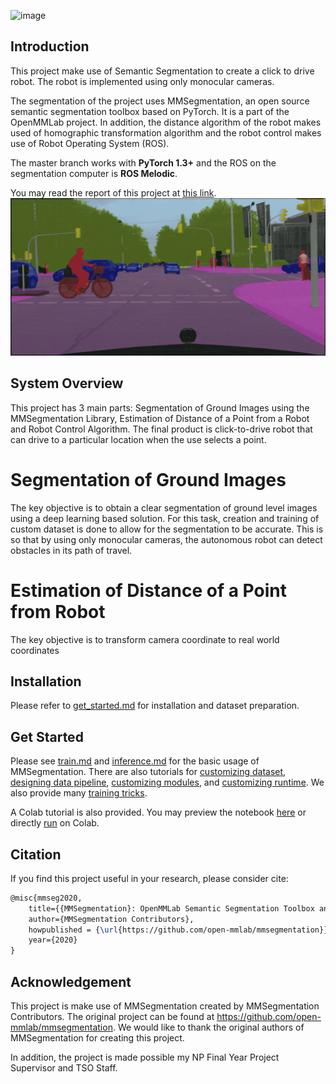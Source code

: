 ![image](resources/Cover.png)

## Introduction

This project make use of Semantic Segmentation to create a click to drive robot. The robot is implemented using only monocular cameras.

The segmentation of the project uses MMSegmentation, an open source semantic segmentation toolbox based on PyTorch.
It is a part of the OpenMMLab project. In addition, the distance algorithm of the robot makes used of homographic transformation algorithm and the robot control makes use of Robot Operating System (ROS).

The master branch works with **PyTorch 1.3+** and the ROS on the segmentation computer is **ROS Melodic**.

You may read the report of this project at [this link](https://drive.google.com/file/d/1lnmtmhn0mRjQqjQMD1tPpiQRdENOSLKn/view?usp=sharing).
![demo image](resources/seg_demo.gif)

## System Overview

This project has 3 main parts: Segmentation of Ground Images using the MMSegmentation Library, Estimation of Distance of a Point from a Robot and Robot Control Algorithm. The final product is click-to-drive robot that can drive to a particular location when the use selects a point.

# Segmentation of Ground Images
The key objective is to obtain a clear segmentation of ground level images using a deep learning based solution. For this task, creation and training of custom dataset is done to allow for the segmentation to be accurate. This is so that by using only monocular cameras, the autonomous robot can detect obstacles in its path of travel.

# Estimation of Distance of a Point from Robot
The key objective is to transform camera coordinate to real world coordinates


## Installation

Please refer to [get_started.md](docs/get_started.md#installation) for installation and dataset preparation.

## Get Started

Please see [train.md](docs/train.md) and [inference.md](docs/inference.md) for the basic usage of MMSegmentation.
There are also tutorials for [customizing dataset](docs/tutorials/customize_datasets.md), [designing data pipeline](docs/tutorials/data_pipeline.md), [customizing modules](docs/tutorials/customize_models.md), and [customizing runtime](docs/tutorials/customize_runtime.md).
We also provide many [training tricks](docs/tutorials/training_tricks.md).

A Colab tutorial is also provided. You may preview the notebook [here](demo/MMSegmentation_Tutorial.ipynb) or directly [run](https://colab.research.google.com/github/open-mmlab/mmsegmentation/blob/master/demo/MMSegmentation_Tutorial.ipynb) on Colab.

## Citation

If you find this project useful in your research, please consider cite:

```latex
@misc{mmseg2020,
    title={{MMSegmentation}: OpenMMLab Semantic Segmentation Toolbox and Benchmark},
    author={MMSegmentation Contributors},
    howpublished = {\url{https://github.com/open-mmlab/mmsegmentation}},
    year={2020}
}
```

## Acknowledgement

This project is make use of MMSegmentation created by MMSegmentation Contributors. 
The original project can be found at https://github.com/open-mmlab/mmsegmentation.
We would like to thank the original authors of MMSegmentation for creating this project.

In addition, the project is made possible my NP Final Year Project Supervisor and TSO Staff.
